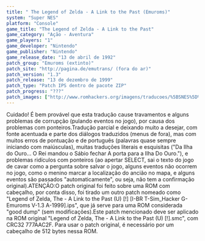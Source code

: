 ```yaml
---
title: " The Legend of Zelda - A Link to the Past (Emuroms)"
system: "Super NES"
platform: "Console"
game_title: "The Legend of Zelda - A Link to the Past"
game_category: "Ação - Aventura"
game_players: "1"
game_developer: "Nintendo"
game_publisher: "Nintendo"
game_release_date: "13 de abril de 1992"
patch_group: "Emuroms (extinto)"
patch_site: "http://pagina.de/emutrans/ (fora do ar)"
patch_version: "1.3"
patch_release: "13 de dezembro de 1999"
patch_type: "Patch IPS dentro de pacote ZIP"
patch_progress: "???"
patch_images: ["http://www.romhackers.org/imagens/traducoes/%5BSNES%5D%20The%20Legend%20of%20Zelda%20-%20A%20Link%20to%20the%20Past%20-%201.png","http://www.romhackers.org/imagens/traducoes/%5BSNES%5D%20The%20Legend%20of%20Zelda%20-%20A%20Link%20to%20the%20Past%20-%20Emuroms%20-%202.png","http://www.romhackers.org/imagens/traducoes/%5BSNES%5D%20The%20Legend%20of%20Zelda%20-%20A%20Link%20to%20the%20Past%20-%20Emuroms%20-%203.png"]
---
```

Cuidado! É bem provável que esta tradução cause travamentos e alguns problemas de corrupção (pulando eventos no jogo), por causa dos problemas com ponteiros.Tradução parcial e deixando muito a desejar, com fonte acentuada e parte dos diálogos traduzidos (menus de fora), mas com muitos erros de pontuação e de português (palavras quase sempre iniciando com maiúsculas), muitas traduções literais e esquisitas ("Da Ilha do Ouro... O Rei mandou o Sábio fechar A porta para a Ilha Do Ouro."), e problemas ridículos com ponteiros (ao apertar SELECT, sai o texto do jogo de cavar como a pergunta sobre salvar o jogo, alguns eventos não ocorrem no jogo, como o menino marcar a localização do ancião no mapa, e alguns eventos são passados "automaticamente", ou seja, não tem a confirmação original).ATENÇÃO:O patch original foi feito sobre uma ROM com cabeçalho, por conta disso, foi tirado um outro patch nomeado como "Legend of Zelda, The - A Link to the Past (U) [!] [I-BR T-Sim_Hacker G-Emuroms V-1.3 A-1999].ips", que já serve para uma ROM considerada "good dump" (sem modificações).Este patch mencionado deve ser aplicado na ROM original "Legend of Zelda, The - A Link to the Past (U) [!].smc", com CRC32 777AAC2F. Para usar o patch original, é necessário por um cabeçalho de 512 bytes nessa ROM.